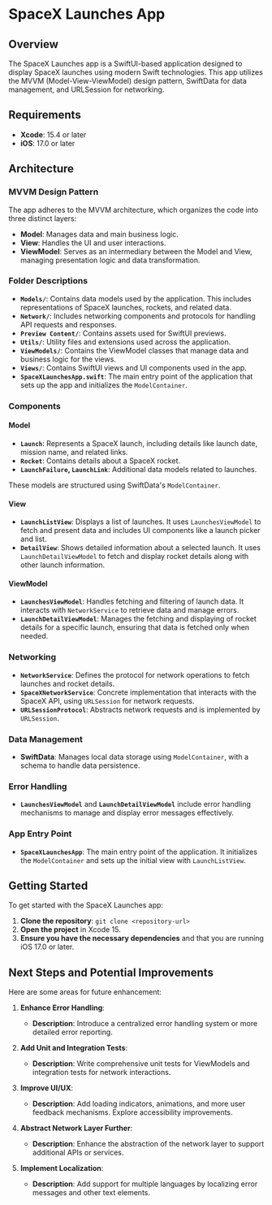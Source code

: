 # SpaceX Launches App

## Overview

The SpaceX Launches app is a SwiftUI-based application designed to display SpaceX launches using modern Swift technologies. This app utilizes the MVVM (Model-View-ViewModel) design pattern, SwiftData for data management, and URLSession for networking.

## Requirements

- **Xcode**: 15.4 or later
- **iOS**: 17.0 or later

## Architecture

### MVVM Design Pattern

The app adheres to the MVVM architecture, which organizes the code into three distinct layers:

- **Model**: Manages data and main business logic.
- **View**: Handles the UI and user interactions.
- **ViewModel**: Serves as an intermediary between the Model and View, managing presentation logic and data transformation.

### Folder Descriptions

- **`Models/`**: Contains data models used by the application. This includes representations of SpaceX launches, rockets, and related data.
- **`Network/`**: Includes networking components and protocols for handling API requests and responses.
- **`Preview Content/`**: Contains assets used for SwiftUI previews.
- **`Utils/`**: Utility files and extensions used across the application.
- **`ViewModels/`**: Contains the ViewModel classes that manage data and business logic for the views.
- **`Views/`**: Contains SwiftUI views and UI components used in the app.
- **`SpaceXLaunchesApp.swift`**: The main entry point of the application that sets up the app and initializes the `ModelContainer`.

### Components

#### Model

- **`Launch`**: Represents a SpaceX launch, including details like launch date, mission name, and related links.
- **`Rocket`**: Contains details about a SpaceX rocket.
- **`LaunchFailure`, `LaunchLink`**: Additional data models related to launches.

These models are structured using SwiftData's `ModelContainer`.

#### View

- **`LaunchListView`**: Displays a list of launches. It uses `LaunchesViewModel` to fetch and present data and includes UI components like a launch picker and list.
- **`DetailView`**: Shows detailed information about a selected launch. It uses `LaunchDetailViewModel` to fetch and display rocket details along with other launch information.

#### ViewModel

- **`LaunchesViewModel`**: Handles fetching and filtering of launch data. It interacts with `NetworkService` to retrieve data and manage errors.
- **`LaunchDetailViewModel`**: Manages the fetching and displaying of rocket details for a specific launch, ensuring that data is fetched only when needed.

### Networking

- **`NetworkService`**: Defines the protocol for network operations to fetch launches and rocket details.
- **`SpaceXNetworkService`**: Concrete implementation that interacts with the SpaceX API, using `URLSession` for network requests.
- **`URLSessionProtocol`**: Abstracts network requests and is implemented by `URLSession`.

### Data Management

- **SwiftData**: Manages local data storage using `ModelContainer`, with a schema to handle data persistence.

### Error Handling

- **`LaunchesViewModel`** and **`LaunchDetailViewModel`** include error handling mechanisms to manage and display error messages effectively.

### App Entry Point

- **`SpaceXLaunchesApp`**: The main entry point of the application. It initializes the `ModelContainer` and sets up the initial view with `LaunchListView`.

## Getting Started

To get started with the SpaceX Launches app:

1. **Clone the repository**: `git clone <repository-url>`
2. **Open the project** in Xcode 15.
3. **Ensure you have the necessary dependencies** and that you are running iOS 17.0 or later.


## Next Steps and Potential Improvements

Here are some areas for future enhancement:

1. **Enhance Error Handling**:
   - **Description**: Introduce a centralized error handling system or more detailed error reporting.

2. **Add Unit and Integration Tests**:
   - **Description**: Write comprehensive unit tests for ViewModels and integration tests for network interactions.

3. **Improve UI/UX**:
   - **Description**: Add loading indicators, animations, and more user feedback mechanisms. Explore accessibility improvements.

4. **Abstract Network Layer Further**:
   - **Description**: Enhance the abstraction of the network layer to support additional APIs or services.

5. **Implement Localization**:
   - **Description**: Add support for multiple languages by localizing error messages and other text elements.



